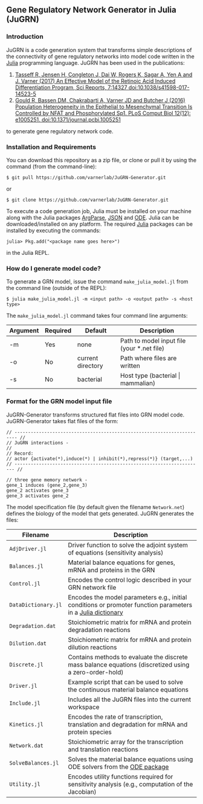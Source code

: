 ## Gene Regulatory Network Generator in Julia (JuGRN)

### Introduction ###
JuGRN is a code generation system that transforms simple descriptions of the connectivity of gene regulatory networks into model code written in the [Julia](http://julialang.org) programming language. JuGRN has been used in the publications:

1. [Tasseff R, Jensen H, Congleton J, Dai W, Rogers K, Sagar A, Yen A and J. Varner (2017) An Effective Model of the Retinoic Acid Induced Differentiation Program, Sci Reports, 7:14327 doi:10.1038/s41598-017-14523-5](https://www.nature.com/articles/s41598-017-14523-5)
2. [Gould R, Bassen DM, Chakrabarti A, Varner JD and Butcher J (2016) Population Heterogeneity in the Epithelial to Mesenchymal Transition Is Controlled by NFAT and Phosphorylated Sp1. PLoS Comput Biol 12(12): e1005251. doi:10.1371/journal.pcbi.1005251](http://journals.plos.org/ploscompbiol/article?id=10.1371/journal.pcbi.1005251)

to generate gene regulatory network code.

### Installation and Requirements
You can download this repository as a zip file, or clone or pull it by using the command (from the command-line):

	$ git pull https://github.com/varnerlab/JuGRN-Generator.git

or

	$ git clone https://github.com/varnerlab/JuGRN-Generator.git

To execute a code generation job, Julia must be installed on your machine along with the Julia packages [ArgParse](https://github.com/carlobaldassi/ArgParse.jl), [JSON](https://github.com/JuliaIO/JSON.jl) and [ODE](https://github.com/JuliaDiffEq/ODE.jl).
Julia can be downloaded/installed on any platform. The required [Julia](http://julialang.org) packages can be installed by executing the commands:

	julia> Pkg.add("<package name goes here>")

in the Julia REPL.  

### How do I generate model code? ###
To generate a GRN model, issue the command ``make_julia_model.jl`` from the command line (outside of the REPL):

	$ julia make_julia_model.jl -m <input path> -o <output path> -s <host type>

The ``make_julia_model.jl`` command takes four command line arguments:

Argument | Required | Default | Description
--- | --- | --- | ---
-m | Yes	| none | Path to model input file (your \*.net file)
-o | No	| current directory | Path where files are written
-s | No	| bacterial | Host type (bacterial \| mammalian)

### Format for the GRN model input file ###
JuGRN-Generator transforms structured flat files into GRN model code. JuGRN-Generator takes flat files of the form:

~~~
// ----------------------------------------------------------------------- //
// JuGRN interactions -
//
// Record:
// actor {activate(*),induce(*) | inhibit(*),repress(*)} (target,...)
// ---------------------------------------------------------------------- //

// three gene memory network -
gene_1 induces (gene_2,gene_3)
gene_2 activates gene_3
gene_3 activates gene_2

~~~

The model specification file (by default given the filename `Network.net`) defines the biology of the model that gets generated.
JuGRN generates the files:

Filename | Description
--- | ---
``AdjDriver.jl`` | Driver function to solve the adjoint system of equations (sensitivity analysis)
``Balances.jl`` | Material balance equations for genes, mRNA and proteins in the GRN
``Control.jl`` | Encodes the control logic described in your GRN network file
``DataDictionary.jl`` | Encodes the model parameters e.g., initial conditions or promoter function parameters in a [Julia dictionary](https://docs.julialang.org/en/stable/stdlib/collections/#Base.Dict)
``Degradation.dat`` | Stoichiometric matrix for mRNA and protein degradation reactions
``Dilution.dat`` | Stoichiometric matrix for mRNA and protein dilution reactions
``Discrete.jl`` | Contains methods to evaluate the discrete mass balance equations (discretized using a zero-order-hold)
``Driver.jl`` | Example script that can be used to solve the continuous material balance equations
``Include.jl`` | Includes all the JuGRN files into the current workspace
``Kinetics.jl`` | Encodes the rate of transcription, translation and degradation for mRNA and protein species
``Network.dat`` | Stoichiometric array for the transcription and translation reactions
``SolveBalances.jl`` | Solves the material balance equations using ODE solvers from the [ODE package](https://github.com/JuliaDiffEq/ODE.jl)
``Utility.jl`` | Encodes utility functions required for sensitivity analysis (e.g., computation of the Jacobian)

